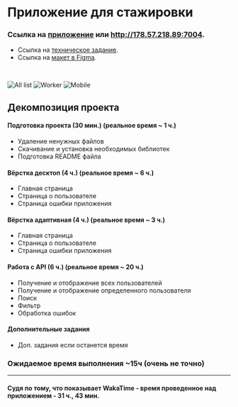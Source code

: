 # Приложение для стажировки

### Ссылка на [приложение](https://employeeslist-kpoj.onrender.com) или http://178.57.218.89:7004.

- Ссылка на [техническое задание](https://github.com/appKODE/trainee-test-frontend).
- Ссылка на [макет в Figma](https://www.figma.com/file/GRRKONipVClULsfdCAuVs1/KODE-Trainee-Dev-%D0%9E%D1%81%D0%B5%D0%BD%D1%8C'21?node-id=11%3A14414).

<br/>

![All list](https://i.imgur.com/jWFXcHL.png)
![Worker](https://i.imgur.com/wMtevTb.png)
![Mobile](https://i.imgur.com/IWZt7HX.png)

## Декомпозиция проекта

#### Подготовка проекта (30 мин.) (реальное время ~ 1 ч.)

- Удаление ненужных файлов
- Скачивание и установка необходимых библиотек
- Подготовка README файла

#### Вёрстка десктоп (4 ч.) (реальное время ~ 6 ч.)

- Главная страница
- Страница о пользователе
- Страница ошибки приложения

#### Вёрстка адаптивная (4 ч.) (реальное время ~ 3 ч.)

- Главная страница
- Страница о пользователе
- Страница ошибки приложения

#### Работа с API (6 ч.) (реальное время ~ 20 ч.)

- Получение и отображение всех пользователей
- Получение и отображение определенного пользователя
- Поиск
- Фильтр
- Обработка ошибок

#### Дополнительные задания

- Доп. задания если останется время

### Ожидаемое время выполнения ~15ч (очень не точно)

---

#### Судя по тому, что показывает WakaTime - время проведенное над приложением - 31 ч., 43 мин.
